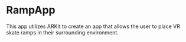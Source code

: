# RampApp
This app utilizes ARKit to create an app that allows the user to place VR skate ramps in their surrounding environment. 

